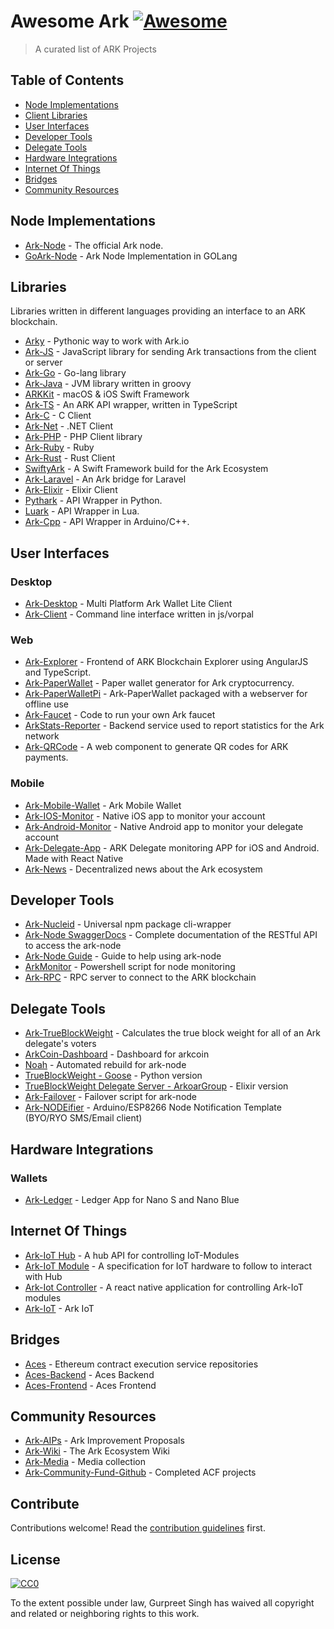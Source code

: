 # Awesome Ark [![Awesome](https://cdn.rawgit.com/sindresorhus/awesome/d7305f38d29fed78fa85652e3a63e154dd8e8829/media/badge.svg)](https://github.com/sindresorhus/awesome)

> A curated list of ARK Projects

## Table of Contents

- [Node Implementations](#node-implementation)
- [Client Libraries](#libraries)
- [User Interfaces](#user-interfaces)
- [Developer Tools](#developer-tools)
- [Delegate Tools](#delegate-tools)
- [Hardware Integrations](#hardware-integrations)
- [Internet Of Things](#internet-of-things)
- [Bridges](#bridges)
- [Community Resources](#community-resourses)

## Node Implementations

- [Ark-Node](https://github.com/ArkEcosystem/ark-node) - The official Ark node.
- [GoArk-Node](https://github.com/kristjank/goark-node) - Ark Node Implementation in GOLang 

## Libraries

Libraries written in different languages providing an interface to an ARK blockchain.

- [Arky](https://github.com/ArkEcosystem/arky) - Pythonic way to work with Ark.io
- [Ark-JS](https://github.com/ArkEcosystem/ark-js) - JavaScript library for sending Ark transactions from the client or server 
- [Ark-Go](https://github.com/ArkEcosystem/ark-go) - Go-lang library
- [Ark-Java](https://github.com/ArkEcosystem/ark-java) - JVM library written in groovy
- [ARKKit](https://github.com/sleepdefic1t/ARKKit) - macOS & iOS Swift Framework
- [Ark-TS](https://github.com/ArkEcosystem/ark-ts) - An ARK API wrapper, written in TypeScript
- [Ark-C](https://github.com/kristjank/ark-c) - C Client
- [Ark-Net](https://github.com/ArkEcosystem/ark-net) - .NET Client 
- [Ark-PHP](https://github.com/arkcommunityfund/Ark-PHP-Client) - PHP Client library
- [Ark-Ruby](https://github.com/faustbrian/Ark-Ruby) - Ruby
- [Ark-Rust](https://github.com/arkcommunityfund/rust-ark) - Rust Client
- [SwiftyArk](https://github.com/arkcommunityfund/SwiftyArk) - A Swift Framework build for the Ark Ecosystem 
- [Ark-Laravel](https://github.com/arkcommunityfund/Laravel-Ark) - An Ark bridge for Laravel
- [Ark-Elixir](https://github.com/Highjhacker/Ark-Elixir) - Elixir Client
- [Pythark](https://github.com/Highjhacker/pythark) - API Wrapper in Python.
- [Luark](https://github.com/Highjhacker/LuArk) - API Wrapper in Lua. 
- [Ark-Cpp](https://github.com/ark-iot/ark-cpp) - API Wrapper in Arduino/C++. 


## User Interfaces

### Desktop
- [Ark-Desktop](https://github.com/ArkEcosystem/ark-desktop) - Multi Platform Ark Wallet Lite Client 
- [Ark-Client](https://github.com/ArkEcosystem/ark-client) - Command line interface written in js/vorpal

### Web
- [Ark-Explorer](https://github.com/ArkEcosystem/ark-explorer) - Frontend of ARK Blockchain Explorer using AngularJS and TypeScript. 
- [Ark-PaperWallet](https://github.com/ArkEcosystem/ark-paperwallet) - Paper wallet generator for Ark cryptocurrency.
- [Ark-PaperWalletPi](https://github.com/Ark-IoT/ark-paperwallet-pi) - Ark-PaperWallet packaged with a webserver for offline use
- [Ark-Faucet](https://github.com/arkcommunityfund/Ark-Faucet) - Code to run your own Ark faucet 
- [ArkStats-Reporter](https://github.com/dafty-1/arkstats-reporter) - Backend service used to report statistics for the Ark network
- [Ark-QRCode](https://github.com/luciorubeens/ark-qrcode) - A web component to generate QR codes for ARK payments.

### Mobile
- [Ark-Mobile-Wallet](https://github.com/ArkEcosystem/ark-mobile) - Ark Mobile Wallet
- [Ark-IOS-Monitor](https://github.com/ArkEcosystem/ark-ios-monitor) - Native iOS app to monitor your account
- [Ark-Android-Monitor](https://github.com/ArkEcosystem/ark-android-monitor) - Native Android app to monitor your delegate account
- [Ark-Delegate-App](https://github.com/ArkEcosystem/ark-delegate-app) - ARK Delegate monitoring APP for iOS and Android. Made with React Native 
- [Ark-News](https://github.com/geckogecko/Ark-News) - Decentralized news about the Ark ecosystem

## Developer Tools 

- [Ark-Nucleid](https://github.com/ArkEcosystem) - Universal npm package cli-wrapper 
- [Ark-Node SwaggerDocs](https://ark.brianfaust.me/) - Complete documentation of the RESTful API to access the ark-node
- [Ark-Node Guide](https://github.com/Jarunik/ark-node-guide) - Guide to help using ark-node
- [ArkMonitor](https://github.com/Gr33nDrag0n69/ArkMonitor) - Powershell script for node monitoring
- [Ark-RPC](https://github.com/arkecosystem/ark-rpc) - RPC server to connect to the ARK blockchain

## Delegate Tools 
- [Ark-TrueBlockWeight](https://github.com/arkcommunityfund/Ark-TrueBlockWeight) - Calculates the true block weight for all of an Ark delegate's voters 
- [ArkCoin-Dashboard](https://github.com/Jarunik/arkcoin) - Dashboard for arkcoin
- [Noah](https://github.com/faustbrian/noah) - Automated rebuild for ark-node
- [TrueBlockWeight - Goose](https://github.com/galperins4/tbw) - Python version
- [TrueBlockWeight Delegate Server - ArkoarGroup](https://github.com/arkoar-group/ark_tbw_delegate_server) - Elixir version
- [Ark-Failover](https://github.com/reConNico/ark-failover) - Failover script for ark-node
- [Ark-NODEifier](https://github.com/sleepdefic1t/Ark-NODEifier) - Arduino/ESP8266 Node Notification Template (BYO/RYO SMS/Email client)

## Hardware Integrations

### Wallets
- [Ark-Ledger](https://github.com/ArkEcosystem/ark-ledger) - Ledger App for Nano S and Nano Blue 

## Internet Of Things
- [Ark-IoT Hub](https://github.com/Guppster/Ark-IoTHub) - A hub API for controlling IoT-Modules
- [Ark-IoT Module](https://github.com/Guppster/ARK-Lock) - A specification for IoT hardware to follow to interact with Hub
- [Ark-Iot Controller](https://github.com/Guppster/Ark-IoTController) - A react native application for controlling Ark-IoT modules
- [Ark-IoT](https://github.com/ark-IoT) - Ark IoT

## Bridges
- [Aces](https://github.com/ark-aces) - Ethereum contract execution service repositories
- [Aces-Backend](https://github.com/ark-aces/aces-backend) - Aces Backend
- [Aces-Frontend](https://github.com/ark-aces/aces-frontend) - Aces Frontend

## Community Resources

- [Ark-AIPs](https://github.com/ArkEcosystem/AIPs) - Ark Improvement Proposals 
- [Ark-Wiki](https://github.com/ArkEcosystem/wiki) - The Ark Ecosystem Wiki 
- [Ark-Media](https://github.com/Jarunik/ark-media) - Media collection
- [Ark-Community-Fund-Github](https://github.com/arkcommunityfund) - Completed ACF projects

## Contribute

Contributions welcome! Read the [contribution guidelines](contributing.md) first.


## License

[![CC0](http://mirrors.creativecommons.org/presskit/buttons/88x31/svg/cc-zero.svg)](http://creativecommons.org/publicdomain/zero/1.0)

To the extent possible under law, Gurpreet Singh has waived all copyright and
related or neighboring rights to this work.
